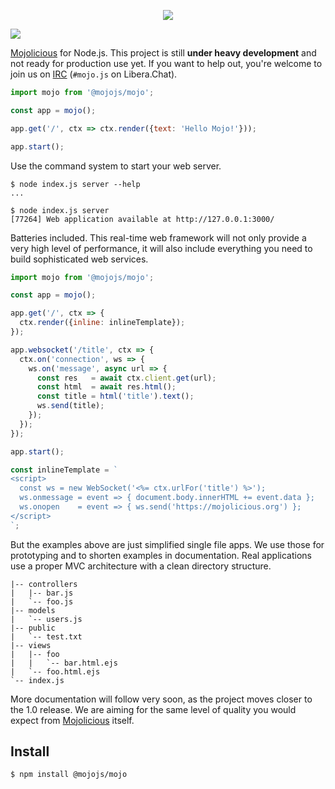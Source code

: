 <p align="center">
  <a href="https://mojojs.org">
    <img src="https://github.com/mojolicious/mojo.js/blob/main/docs/logo.png?raw=true" style="margin: 0 auto;">
  </a>
</p>

[![](https://github.com/mojolicious/mojo.js/workflows/test/badge.svg)](https://github.com/mojolicious/mojo.js/actions)

[Mojolicious](https://mojolicious.org) for Node.js. This project is still **under heavy development** and not ready
for production use yet. If you want to help out, you're welcome to join us on
[IRC](https://web.libera.chat/#mojo.js) (`#mojo.js` on Libera.Chat).

```js
import mojo from '@mojojs/mojo';

const app = mojo();

app.get('/', ctx => ctx.render({text: 'Hello Mojo!'}));

app.start();
```

Use the command system to start your web server.

```
$ node index.js server --help
...

$ node index.js server
[77264] Web application available at http://127.0.0.1:3000/
```

Batteries included. This real-time web framework will not only provide a very high level of performance, it will also
include everything you need to build sophisticated web services.

```js
import mojo from '@mojojs/mojo';

const app = mojo();

app.get('/', ctx => {
  ctx.render({inline: inlineTemplate});
});

app.websocket('/title', ctx => {
  ctx.on('connection', ws => {
    ws.on('message', async url => {
      const res   = await ctx.client.get(url);
      const html  = await res.html();
      const title = html('title').text();
      ws.send(title);
    });
  });
});

app.start();

const inlineTemplate = `
<script>
  const ws = new WebSocket('<%= ctx.urlFor('title') %>');
  ws.onmessage = event => { document.body.innerHTML += event.data };
  ws.onopen    = event => { ws.send('https://mojolicious.org') };
</script>
`;
```

But the examples above are just simplified single file apps. We use those for prototyping and to shorten examples in
documentation. Real applications use a proper MVC architecture with a clean directory structure.

```
|-- controllers
|   |-- bar.js
|   `-- foo.js
|-- models
|   `-- users.js
|-- public
|   `-- test.txt
|-- views
|   |-- foo
|   |   `-- bar.html.ejs
|   `-- foo.html.ejs
`-- index.js
```

More documentation will follow very soon, as the project moves closer to the 1.0 release. We are aiming for the same
level of quality you would expect from [Mojolicious](https://mojolicious.org) itself.

## Install

    $ npm install @mojojs/mojo
